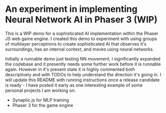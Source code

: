 # An experiment in implementing Neural Network AI in Phaser 3 (WIP)

This is a WIP demo for a sophisticated AI implementation within the Phaser JS web game engine. I created this demo to experiment with using groups of multilayer perceptrons to create sophisticated AI that observes it's surroundings, has an internal context, and moves using neural networks.

Initially a runnable demo just testing NN movement, I significantly expanded the codebase and it presently needs some further work before it is runnable again. However in it's present state it is highly commented both descriptively and with TODOs to help understand the direction it's going in. I will update this README with running instructions once a release candidate is ready - I have posted it early as one interesting example of some personal projects I am working on.

 - Synaptic.js for MLP training
 - Phaser 3 for the game engine